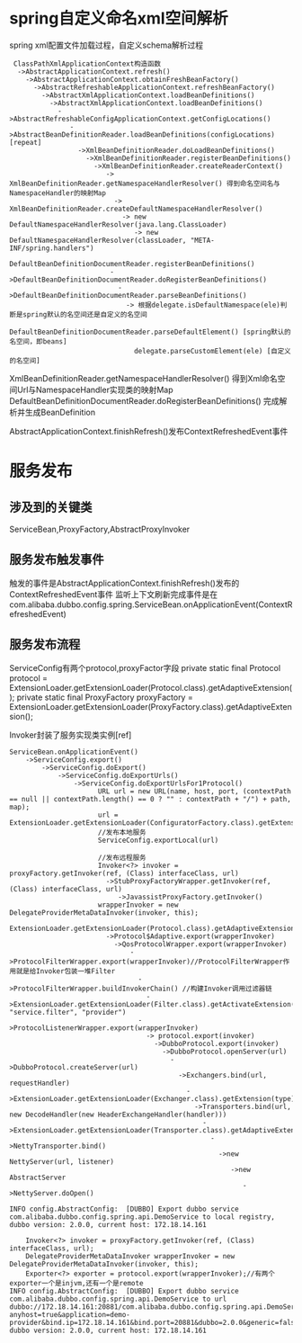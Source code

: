 # spring自定义命名xml空间解析
spring xml配置文件加载过程，自定义schema解析过程
```
 ClassPathXmlApplicationContext构造函数
  ->AbstractApplicationContext.refresh()
    ->AbstractApplicationContext.obtainFreshBeanFactory()
      ->AbstractRefreshableApplicationContext.refreshBeanFactory()
        ->AbstractXmlApplicationContext.loadBeanDefinitions()
          ->AbstractXmlApplicationContext.loadBeanDefinitions()
            ->AbstractRefreshableConfigApplicationContext.getConfigLocations()
               ->AbstractBeanDefinitionReader.loadBeanDefinitions(configLocations) [repeat]
                 ->XmlBeanDefinitionReader.doLoadBeanDefinitions()
                   ->XmlBeanDefinitionReader.registerBeanDefinitions()
                     ->XmlBeanDefinitionReader.createReaderContext()
                        -> XmlBeanDefinitionReader.getNamespaceHandlerResolver() 得到命名空间名与NamespaceHandler的映射Map
                          -> XmlBeanDefinitionReader.createDefaultNamespaceHandlerResolver()
                            -> new DefaultNamespaceHandlerResolver(java.lang.ClassLoader)
                               -> new DefaultNamespaceHandlerResolver(classLoader, "META-INF/spring.handlers")
                       DefaultBeanDefinitionDocumentReader.registerBeanDefinitions()
                         ->DefaultBeanDefinitionDocumentReader.doRegisterBeanDefinitions()
                           ->DefaultBeanDefinitionDocumentReader.parseBeanDefinitions()
                             -> 根据delegate.isDefaultNamespace(ele)判断是spring默认的名空间还是自定义的名空间
                               DefaultBeanDefinitionDocumentReader.parseDefaultElement() [spring默认的名空间，即beans]
                               delegate.parseCustomElement(ele) [自定义的名空间]
```


XmlBeanDefinitionReader.getNamespaceHandlerResolver() 得到Xml命名空间Url与NamespaceHandler实现类的映射Map
DefaultBeanDefinitionDocumentReader.doRegisterBeanDefinitions() 完成解析并生成BeanDefinition


AbstractApplicationContext.finishRefresh()发布ContextRefreshedEvent事件

# 服务发布
## 涉及到的关键类 
ServiceBean,ProxyFactory,AbstractProxyInvoker
## 服务发布触发事件
触发的事件是AbstractApplicationContext.finishRefresh()发布的ContextRefreshedEvent事件
监听上下文刷新完成事件是在com.alibaba.dubbo.config.spring.ServiceBean.onApplicationEvent(ContextRefreshedEvent)
## 服务发布流程

ServiceConfig有两个protocol,proxyFactor字段
    private static final Protocol protocol = ExtensionLoader.getExtensionLoader(Protocol.class).getAdaptiveExtension();
    private static final ProxyFactory proxyFactory = ExtensionLoader.getExtensionLoader(ProxyFactory.class).getAdaptiveExtension();

Invoker封装了服务实现类实例[ref]


```
ServiceBean.onApplicationEvent()
    ->ServiceConfig.export()
        ->ServiceConfig.doExport()
            ->ServiceConfig.doExportUrls()
                ->ServiceConfig.doExportUrlsFor1Protocol()
                      URL url = new URL(name, host, port, (contextPath == null || contextPath.length() == 0 ? "" : contextPath + "/") + path, map);
                      url = ExtensionLoader.getExtensionLoader(ConfiguratorFactory.class).getExtension(url.getProtocol()).getConfigurator(url).configure(url)
                      //发布本地服务
                      ServiceConfig.exportLocal(url) 
                      
                      //发布远程服务  
                      Invoker<?> invoker = proxyFactory.getInvoker(ref, (Class) interfaceClass, url)
                        ->StubProxyFactoryWrapper.getInvoker(ref, (Class) interfaceClass, url)
                           ->JavassistProxyFactory.getInvoker()
                      wrapperInvoker = new DelegateProviderMetaDataInvoker(invoker, this);
                      ExtensionLoader.getExtensionLoader(Protocol.class).getAdaptiveExtension().export(wrapperInvoker)
                        ->Protocol$Adaptive.export(wrapperInvoker)
                          ->QosProtocolWrapper.export(wrapperInvoker)
                              ->ProtocolFilterWrapper.export(wrapperInvoker)//ProtocolFilterWrapper作用就是给Invoker包装一堆Filter
                                ->ProtocolFilterWrapper.buildInvokerChain() //构建Invoker调用过滤器链
                                  ->ExtensionLoader.getExtensionLoader(Filter.class).getActivateExtension(invoker.getUrl(), "service.filter", "provider")
                                ->ProtocolListenerWrapper.export(wrapperInvoker)
                                  -> protocol.export(invoker)
                                    ->DubboProtocol.export(invoker)
                                      ->DubboProtocol.openServer(url)
                                        ->DubboProtocol.createServer(url)
                                          ->Exchangers.bind(url, requestHandler)
                                            ->ExtensionLoader.getExtensionLoader(Exchanger.class).getExtension(type)
                                              ->Transporters.bind(url, new DecodeHandler(new HeaderExchangeHandler(handler)))
                                                ->ExtensionLoader.getExtensionLoader(Transporter.class).getAdaptiveExtension()
                                                  ->NettyTransporter.bind()
                                                    ->new NettyServer(url, listener)
                                                       ->new AbstractServer
                                                          ->NettyServer.doOpen()

```


```
INFO config.AbstractConfig:  [DUBBO] Export dubbo service com.alibaba.dubbo.config.spring.api.DemoService to local registry, dubbo version: 2.0.0, current host: 172.18.14.161
    
    Invoker<?> invoker = proxyFactory.getInvoker(ref, (Class) interfaceClass, url);
    DelegateProviderMetaDataInvoker wrapperInvoker = new DelegateProviderMetaDataInvoker(invoker, this);
    Exporter<?> exporter = protocol.export(wrapperInvoker);//有两个exporter一个是injvm,还有一个是remote
INFO config.AbstractConfig:  [DUBBO] Export dubbo service com.alibaba.dubbo.config.spring.api.DemoService to url dubbo://172.18.14.161:20881/com.alibaba.dubbo.config.spring.api.DemoService?anyhost=true&application=demo-provider&bind.ip=172.18.14.161&bind.port=20881&dubbo=2.0.0&generic=false&interface=com.alibaba.dubbo.config.spring.api.DemoService&methods=sayName,getBox&owner=world&pid=1348&service.filter=mymock,default&side=provider&timestamp=1661396973813, dubbo version: 2.0.0, current host: 172.18.14.161
```
                        
                        
                        
